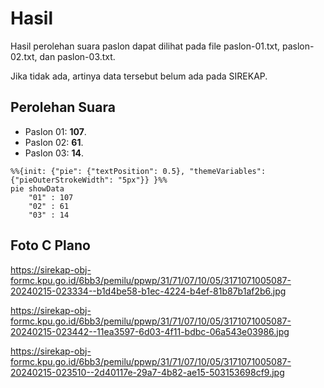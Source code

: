 # Hasil

Hasil perolehan suara paslon dapat dilihat pada file paslon-01.txt, paslon-02.txt, dan paslon-03.txt.

Jika tidak ada, artinya data tersebut belum ada pada SIREKAP.

## Perolehan Suara

 * Paslon 01: **107**.
 * Paslon 02: **61**.
 * Paslon 03: **14**.

```mermaid
%%{init: {"pie": {"textPosition": 0.5}, "themeVariables": {"pieOuterStrokeWidth": "5px"}} }%%
pie showData
    "01" : 107
    "02" : 61
    "03" : 14
```
## Foto C Plano

https://sirekap-obj-formc.kpu.go.id/6bb3/pemilu/ppwp/31/71/07/10/05/3171071005087-20240215-023334--b1d4be58-b1ec-4224-b4ef-81b87b1af2b6.jpg

https://sirekap-obj-formc.kpu.go.id/6bb3/pemilu/ppwp/31/71/07/10/05/3171071005087-20240215-023442--11ea3597-6d03-4f11-bdbc-06a543e03986.jpg

https://sirekap-obj-formc.kpu.go.id/6bb3/pemilu/ppwp/31/71/07/10/05/3171071005087-20240215-023510--2d40117e-29a7-4b82-ae15-503153698cf9.jpg
